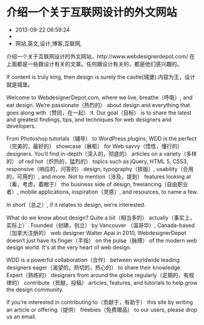 # 介绍一个关于互联网设计的外文网站
- 2013-09-22 06:59:24
- 
- 网站,英文,设计,博客,互联网,

<p>介绍一个关于互联网设计的外文网站，http://www.webdesignerdepot.com/ 在上面都是一些跟设计有关的文章。任何跟设计有关的，都是他们感兴趣的。</p>
<p>If content is truly king, then design is surely the castle(城堡).内容为王，设计就是城堡。</p>
<p>Welcome to WebdesignerDepot.com, where we live, breathe（呼吸）, and eat design. We’re passionate（热烈的） about design and everything that goes along with（赞同，在一起） it. Our goal（目标） is to share the latest and greatest findings, tips, and techniques for web designers and developers.</p>
<p>From Photoshop tutorials（辅导） to WordPress plugins, WDD is the perfect（完美的，最好的） showcase（展柜） for Web savvy（悟性，懂行的） designers. You’ll find in-depth（深入的，彻底的） articles on a variety（多样的） of red hot（炽热的，猛烈的） topics such as jQuery, HTML 5, CSS3, responsive（响应的，问答的） design, typography（排版）, usability（合用的，可用的）, and more. Not to mention（涉及，提到） features looking at（看，考虑，着眼于） the business side of design, freelancing（自由职业者）, mobile applications, inspiration（灵感）, and resources, to name a few.</p>
<p>In short（总之）, if it relates to design, we’re interested.</p>
<p>What do we know about design? Quite a bit（相当多的） actually（事实上，实际上）. Founded（创建，创立） by Vancouver （温哥华）, Canada-based（加拿大注册的） web designer Walter Apai in 2010, WebdesignerDepot doesn’t just have its finger（手指） on the pulse（脉搏） of the modern web design world. It's at the very heart of web design.</p>
<p>WDD is a powerful collaboration（合作） between worldwide leading designers eager（渴望的，热切的，热心的） to share their knowledge. Expert（熟练的） designers from around the globe regularly（定期的，有规律的） contribute（贡献，投稿） articles, features, and tutorials to help grow the design community.</p>
<p>If you’re interested in contributing to（贡献于，有助于） this site by writing an article or offering（提供） freebies（免费赠品） to our users, please drop us an email.</p>
